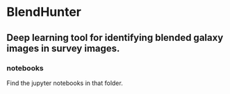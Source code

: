 # BlendHunter
Deep learning tool for identifying blended galaxy images in survey images.
----
### notebooks
Find the jupyter notebooks in that folder.
